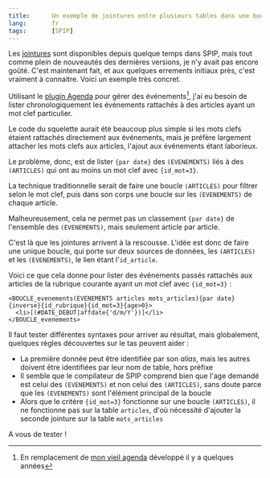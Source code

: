 ```yaml
--- 
title:      Un exemple de jointures entre plusieurs tables dans une boucle SPIP 
lang:       fr 
tags:       [SPIP]
---
```


Les [jointures](http://www.spip.net/fr_article3368.html) sont disponibles depuis quelque temps dans SPIP, mais tout comme plein de nouveautés des dernières versions, je n'y avait pas encore goûté. C'est maintenant fait, et aux quelques errements initiaux près, c'est vraiment à connaitre. Voici un exemple très concret.


Utilisant le [plugin Agenda](http://www.spip-contrib.net/Plugin-Agenda) pour gérer des événements[^1], j'ai eu besoin de lister chronologiquement les événements rattachés à des articles ayant un mot clef particulier.

Le code du squelette aurait été beaucoup plus simple si les mots clefs étaient rattachés directement aux événements, mais je préfère largement attacher les mots clefs aux articles, l'ajout aux événements étant laborieux.

Le problème, donc, est de lister `{par date}` des `(EVENEMENTS)` liés à des `(ARTICLES)` qui ont au moins un mot clef avec `{id_mot=3}`.

La technique traditionnelle serait de faire une boucle `(ARTICLES)` pour filtrer selon le mot clef, puis dans son corps une boucle sur les `(EVENEMENTS)` de chaque article.

Malheureusement, cela ne permet pas un classement `{par date}` de l'ensemble des `(EVENEMENTS)`, mais seulement article par article.

C'est là que les jointures arrivent à la rescousse. L'idée est donc de faire une unique boucle, qui porte sur deux sources de données, les `(ARTICLES)` et les `(EVENEMENTS)`, le lien étant l'`id_article`.

Voici ce que cela donne pour lister des événements passés rattachés aux articles de la rubrique courante ayant un mot clef avec `{id_mot=3}` :

```spip
<BOUCLE_evenements(EVENEMENTS articles mots_articles){par date}{inverse}{id_rubrique}{id_mot=3}{age>0}>
  <li>[(#DATE_DEBUT|affdate{'d/m/Y'})]</li>
</BOUCLE_evenements>
```

Il faut tester différentes syntaxes pour arriver au résultat, mais globalement, quelques règles découvertes sur le tas peuvent aider :

- La première donnée peut être identifiée par son *alias*, mais les autres doivent être identifiées par leur nom de table, hors préfixe
- Il semble que le compilateur de SPIP comprend bien que l'age demandé est celui des `(EVENEMENTS)` et non celui des `(ARTICLES)`, sans doute parce que les `(EVENEMENTS)` sont l'élément principal de la boucle
- Alors que le critère `{id_mot=3}` fonctionne sur une boucle `(ARTICLES)`, il ne fonctionne pas sur la table `articles`, d'où nécessité d'ajouter la seconde jointure sur la table `mots_articles`

A vous de tester !

[^1]: En remplacement de [mon vieil agenda](/2005/11/la-fin-de-l-agenda-gastero-prod.html) développé il y a quelques années
